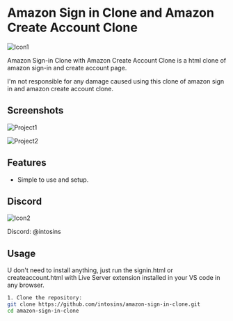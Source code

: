 # Amazon Sign in Clone and Amazon Create Account Clone

![Icon1](icons/projecticon.png)

Amazon Sign-in Clone with Amazon Create Account Clone is a html clone of amazon sign-in and create account page.

I'm not responsible for any damage caused using this clone of amazon sign in and amazon create account clone.

## Screenshots

![Project1](icons/project.png)

![Project2](icons/project2.png)

## Features

- Simple to use and setup.

## Discord

![Icon2](icons/discord.png)

Discord: @intosins
  
## Usage

U don't need to install anything, just run the signin.html or createaccount.html with Live Server extension installed in your VS code in any browser.

```bash
1. Clone the repository:
git clone https://github.com/intosins/amazon-sign-in-clone.git
cd amazon-sign-in-clone
